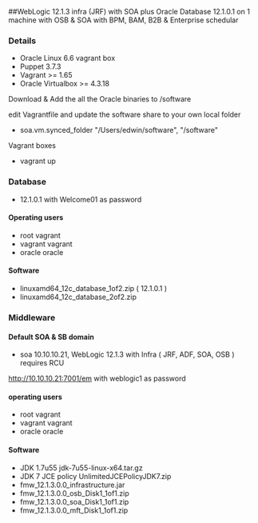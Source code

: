##WebLogic 12.1.3 infra (JRF) with SOA plus Oracle Database 12.1.0.1 on 1 machine
with OSB & SOA with BPM, BAM, B2B & Enterprise schedular

### Details
- Oracle Linux 6.6 vagrant box
- Puppet 3.7.3
- Vagrant >= 1.65
- Oracle Virtualbox >= 4.3.18

Download & Add the all the Oracle binaries to /software

edit Vagrantfile and update the software share to your own local folder
- soa.vm.synced_folder "/Users/edwin/software", "/software"

Vagrant boxes
- vagrant up

### Database
- 12.1.0.1 with Welcome01 as password

#### Operating users
- root vagrant
- vagrant vagrant
- oracle oracle

#### Software
- linuxamd64_12c_database_1of2.zip  ( 12.1.0.1 )
- linuxamd64_12c_database_2of2.zip

### Middleware

#### Default SOA & SB domain
- soa 10.10.10.21, WebLogic 12.1.3 with Infra ( JRF, ADF, SOA, OSB ) requires RCU

http://10.10.10.21:7001/em with weblogic1 as password

#### operating users
- root vagrant
- vagrant vagrant
- oracle oracle

#### Software
- JDK 1.7u55 jdk-7u55-linux-x64.tar.gz
- JDK 7 JCE policy UnlimitedJCEPolicyJDK7.zip
- fmw_12.1.3.0.0_infrastructure.jar
- fmw_12.1.3.0.0_osb_Disk1_1of1.zip
- fmw_12.1.3.0.0_soa_Disk1_1of1.zip
- fmw_12.1.3.0.0_mft_Disk1_1of1.zip

